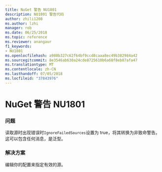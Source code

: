 ```yaml
---
title: NuGet 警告 NU1801
description: NU1801 警告代码
author: zhili1208
ms.author: lzhi
manager: rob
ms.date: 06/25/2018
ms.topic: reference
ms.reviewer: anangaur
f1_keywords:
- NU1801
ms.openlocfilehash: a980b327c62f64bf9ccd8caaa8ec49b382984a42
ms.sourcegitcommit: 8e3546ab630a24cde8725610b6a68f8eb87afa47
ms.translationtype: MT
ms.contentlocale: zh-CN
ms.lasthandoff: 07/05/2018
ms.locfileid: "37843976"
---
```

# <a name="nuget-warning-nu1801"></a>NuGet 警告 NU1801

### <a name="issue"></a>问题
读取源时出现错误时`IgnoreFailedSources`设置为 true，将其转换为非致命警告。 这可以包含任何消息，是泛型。

### <a name="solution"></a>解决方案
编辑你的配置来指定有效的源。